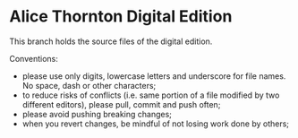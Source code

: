# Alice Thornton Digital Edition

This branch holds the source files of the digital edition.

Conventions:
* please use only digits, lowercase letters and underscore for file names. No space, dash or other characters;
* to reduce risks of conflicts (i.e. same portion of a file modified by two different editors), please pull, commit and push often;
* please avoid pushing breaking changes;
* when you revert changes, be mindful of not losing work done by others;
